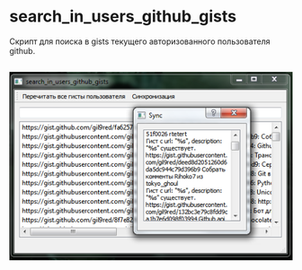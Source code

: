 # search_in_users_github_gists

Скрипт для поиска в gists текущего авторизованного пользователя github.

##
![](screenshot.png)
